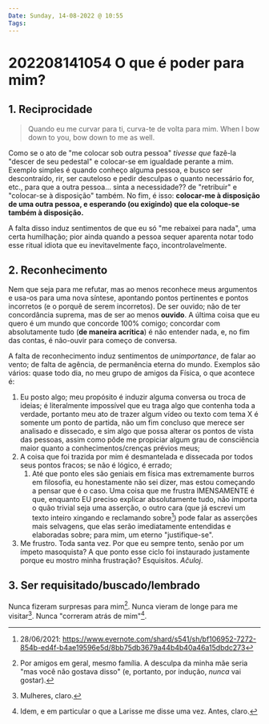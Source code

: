 ```yaml
---
Date: Sunday, 14-08-2022 @ 10:55
Tags: 
---
```

# 202208141054 O que é poder para mim?
## 1. Reciprocidade
> Quando eu me curvar para ti, curva-te de volta para mim.
> When I bow down to you, bow down to me as well.

Como se o ato de "me colocar sob outra pessoa" *tivesse que* fazê-la "descer de seu pedestal" e colocar-se em igualdade perante a mim. Exemplo simples é quando conheço alguma pessoa, e busco ser descontraído, rir, ser cauteloso e pedir desculpas o quanto necessário for, etc., para que a outra pessoa... sinta a necessidade?? de "retribuir" e "colocar-se à disposição" também. No fim, é isso: **colocar-me à disposição de uma outra pessoa, e esperando (ou exigindo) que ela coloque-se também à disposição.**

A falta disso induz sentimentos de que eu só "me rebaixei para nada", uma certa humilhação; pior ainda quando a pessoa sequer aparenta notar todo esse ritual idiota que eu inevitavelmente faço, incontrolavelmente.


## 2. Reconhecimento
Nem que seja para me refutar, mas ao menos reconhece meus argumentos e usa-os para uma nova síntese, apontando pontos pertinentes e pontos incorretos (e o porquê de serem incorretos). De ser ouvido; não de ter concordância suprema, mas de ser ao menos **ouvido**. A última coisa que eu quero é um mundo que concorde 100% comigo; concordar com absolutamente tudo (**de maneira acrítica**) é não entender nada, e, no fim das contas, é não-ouvir para começo de conversa.

A falta de reconhecimento induz sentimentos de *unimportance*, de falar ao vento; de falta de agência, de permanência eterna do mundo. Exemplos são vários: quase todo dia, no meu grupo de amigos da Física, o que acontece é:
1. Eu posto algo; meu propósito é induzir alguma conversa ou troca de ideias; é literalmente impossível que eu traga algo que contenha toda a verdade, portanto meu ato de trazer algum vídeo ou texto com tema X é somente um ponto de partida, não um fim concluso que merece ser analisado e dissecado, e sim algo que possa alterar os pontos de vista das pessoas, assim como pôde me propiciar algum grau de consciência maior quanto a conhecimentos/crenças prévios meus;
2. A coisa que foi trazida por mim é desmantelada e dissecada por todos seus pontos fracos; se não é lógico, é errado;
	1. Até que ponto eles são geniais em física mas extremamente burros em filosofia, eu honestamente não sei dizer, mas estou começando a pensar que é o caso. Uma coisa que me frustra IMENSAMENTE é que, enquanto EU preciso explicar absolutamente tudo, não importa o quão trivial seja uma asserção, o outro cara (que já escrevi um texto inteiro xingando e reclamando sobre[^1]) pode falar as asserções mais selvagens, que elas serão imediatamente entendidas e elaboradas sobre; para mim, um eterno "justifique-se". 
3. Me frustro. Toda santa vez. Por que eu sempre tento, senão por um ímpeto masoquista? A que ponto esse ciclo foi instaurado justamente porque eu mostro minha frustração? Esquisitos. *Aĉuloj*.


## 3. Ser requisitado/buscado/lembrado
Nunca fizeram surpresas para mim[^2]. 
Nunca vieram de longe para me visitar[^3]. 
Nunca "correram atrás de mim"[^4].


[^1]: 28/06/2021: <https://www.evernote.com/shard/s541/sh/bf106952-7272-854b-ed4f-b4ae19596e5d/8bb75db3679a44b4b40a46a15dbdc273>
[^2]: Por amigos em geral, mesmo família. A desculpa da minha mãe seria "mas você não gostava disso" (e, portanto, por indução, *nunca* vai gostar).
[^3]: Mulheres, claro.
[^4]: Idem, e em particular o que a Larisse me disse uma vez. Antes, claro.